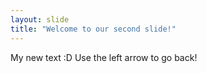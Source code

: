 ```yaml
---
layout: slide
title: "Welcome to our second slide!"
---
```

My new text :D
Use the left arrow to go back!
